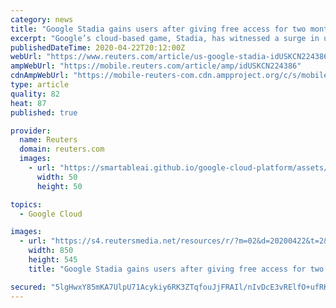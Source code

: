 ```yaml
---
category: news
title: "Google Stadia gains users after giving free access for two months"
excerpt: "Google’s cloud-based game, Stadia, has witnessed a surge in users after the tech giant gifted two months of free access to its premium version for gamers sheltering at home to curb the spread of the coronavirus."
publishedDateTime: 2020-04-22T20:12:00Z
webUrl: "https://www.reuters.com/article/us-google-stadia-idUSKCN224386"
ampWebUrl: "https://mobile.reuters.com/article/amp/idUSKCN224386"
cdnAmpWebUrl: "https://mobile-reuters-com.cdn.ampproject.org/c/s/mobile.reuters.com/article/amp/idUSKCN224386"
type: article
quality: 82
heat: 87
published: true

provider:
  name: Reuters
  domain: reuters.com
  images:
    - url: "https://smartableai.github.io/google-cloud-platform/assets/images/organizations/reuters.com-50x50.jpg"
      width: 50
      height: 50

topics:
  - Google Cloud

images:
  - url: "https://s4.reutersmedia.net/resources/r/?m=02&d=20200422&t=2&i=1516080494&w=&fh=545px&fw=&ll=&pl=&sq=&r=LYNXNPEG3L24Y"
    width: 850
    height: 545
    title: "Google Stadia gains users after giving free access for two months"

secured: "5lgHwxY85mKA7UlpU71Acykiy6RK3ZTqfouJjFRAIl/nIvDcE3vRElfO+ufRKw4xyGVB+3fOlPYGMDjRVs2GuRAx13ThG5uUfFrD2RnnmhZCDJzCGsjAXOgIFu1Idpq8/iwc+tQECx1Cpe+murADMSiacxKhwyrXt6wpdIxi4sJZuNVMO76g3SkkiQo65dFUrrSl3AXaQBsZv4+MpP1KzaRMZ5My2mc1OOf8mwCEg4p9L9e/zYnhAC7fLj5W3XAhN88nrazRIKReaFs7SrxjMAY1OODmzNN+UuRkJaE2pkcUs1XvOBjhOPPWC6d0mTbQ/UfnVV2xNX5l9qEUbZp2ym8xHDKuCp8MluLjAZmPfojkKOQZO+isMaDuciZhwtw1GaDBwjYqSFiTcJBQWsHq9AY279zG8a+Hsu98IYFovBahYOvZOktGQmy9GvkhDp1l3s86q5+mtEYC/Pxb9Pmc+JU60NsU/FXWG9pEYGrAlcc=;/Isjy8CD2FUzqLA2YNVibg=="
---
```


